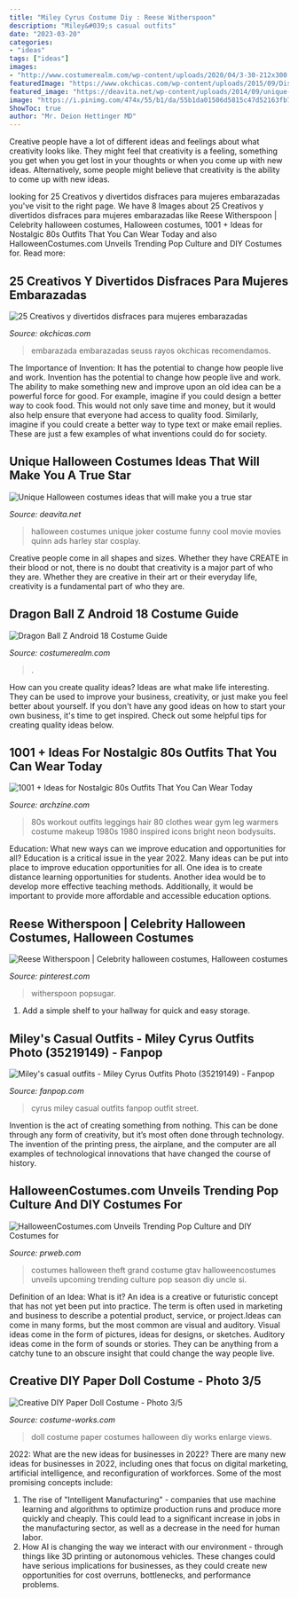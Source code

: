 ```yaml
---
title: "Miley Cyrus Costume Diy : Reese Witherspoon"
description: "Miley&#039;s casual outfits"
date: "2023-03-20"
categories:
- "ideas"
tags: ["ideas"]
images:
- "http://www.costumerealm.com/wp-content/uploads/2020/04/3-30-212x300.jpg"
featuredImage: "https://www.okchicas.com/wp-content/uploads/2015/09/Disfraces-para-embarazada-14.jpg"
featured_image: "https://deavita.net/wp-content/uploads/2014/09/unique-Halloween-costumes-women-joker.jpg"
image: "https://i.pinimg.com/474x/55/b1/da/55b1da01506d5815c47d52163fb7f35d.jpg"
ShowToc: true
author: "Mr. Deion Hettinger MD"
---
```



Creative people have a lot of different ideas and feelings about what creativity looks like. They might feel that creativity is a feeling, something you get when you get lost in your thoughts or when you come up with new ideas. Alternatively, some people might believe that creativity is the ability to come up with new ideas.

	

		
looking for 25 Creativos y divertidos disfraces para mujeres embarazadas you've visit to the right page. We have 8 Images about 25 Creativos y divertidos disfraces para mujeres embarazadas like Reese Witherspoon | Celebrity halloween costumes, Halloween costumes, 1001 + Ideas for Nostalgic 80s Outfits That You Can Wear Today and also HalloweenCostumes.com Unveils Trending Pop Culture and DIY Costumes for. Read more:
		
    
## 25 Creativos Y Divertidos Disfraces Para Mujeres Embarazadas

<img loading=lazy src="https://www.okchicas.com/wp-content/uploads/2015/09/Disfraces-para-embarazada-14.jpg" onerror="this.onerror=null;this.src='https://tse3.mm.bing.net/th?id=OIP.s2cGqUDlkn-PG7btyYz8ywHaNf&amp;pid=15.1';" alt="25 Creativos y divertidos disfraces para mujeres embarazadas">

_Source: okchicas.com_

>embarazada embarazadas seuss rayos okchicas recomendamos. 

	

The Importance of Invention: It has the potential to change how people live and work.
Invention has the potential to change how people live and work. The ability to make something new and improve upon an old idea can be a powerful force for good. For example, imagine if you could design a better way to cook food. This would not only save time and money, but it would also help ensure that everyone had access to quality food. Similarly, imagine if you could create a better way to type text or make email replies. These are just a few examples of what inventions could do for society.

    
## Unique Halloween Costumes Ideas That Will Make You A True Star

<img loading=lazy src="https://deavita.net/wp-content/uploads/2014/09/unique-Halloween-costumes-women-joker.jpg" onerror="this.onerror=null;this.src='https://tse1.mm.bing.net/th?id=OIP.h1KKy4Q_gmQDWroHI3hbkQHaLH&amp;pid=15.1';" alt="Unique Halloween costumes ideas that will make you a true star">

_Source: deavita.net_

>halloween costumes unique joker costume funny cool movie movies quinn ads harley star cosplay. 

	

Creative people come in all shapes and sizes. Whether they have CREATE in their blood or not, there is no doubt that creativity is a major part of who they are. Whether they are creative in their art or their everyday life, creativity is a fundamental part of who they are.

    
## Dragon Ball Z Android 18 Costume Guide

<img loading=lazy src="http://www.costumerealm.com/wp-content/uploads/2020/04/3-30-212x300.jpg" onerror="this.onerror=null;this.src='https://tse2.mm.bing.net/th?id=OIP.Yj-TKhEX71aycqrvbD-vMwAAAA&amp;pid=15.1';" alt="Dragon Ball Z Android 18 Costume Guide">

_Source: costumerealm.com_

>. 

	

How can you create quality ideas?
Ideas are what make life interesting. They can be used to improve your business, creativity, or just make you feel better about yourself. If you don't have any good ideas on how to start your own business, it's time to get inspired. Check out some helpful tips for creating quality ideas below.

    
## 1001 + Ideas For Nostalgic 80s Outfits That You Can Wear Today

<img loading=lazy src="http://archzine.com/wp-content/uploads/2018/08/work-out-clothes-gym-outfits-from-the-80s-pastel-colors-and-bright-vivid-hues-spandex-leggings-big-leg-warmers-80s-costume-ideas.jpg" onerror="this.onerror=null;this.src='https://tse4.mm.bing.net/th?id=OIP.38rH66qeww2dhU3bZQYRKAHaEK&amp;pid=15.1';" alt="1001 + Ideas for Nostalgic 80s Outfits That You Can Wear Today">

_Source: archzine.com_

>80s workout outfits leggings hair 80 clothes wear gym leg warmers costume makeup 1980s 1980 inspired icons bright neon bodysuits. 

	

Education: What new ways can we improve education and opportunities for all?
Education is a critical issue in the year 2022. Many ideas can be put into place to improve education opportunities for all. One idea is to create distance learning opportunities for students. Another idea would be to develop more effective teaching methods. Additionally, it would be important to provide more affordable and accessible education options.

    
## Reese Witherspoon | Celebrity Halloween Costumes, Halloween Costumes

<img loading=lazy src="https://i.pinimg.com/474x/55/b1/da/55b1da01506d5815c47d52163fb7f35d.jpg" onerror="this.onerror=null;this.src='https://tse3.mm.bing.net/th?id=OIP.qQT3FxhD1gXQqvJsqBSDbgAAAA&amp;pid=15.1';" alt="Reese Witherspoon | Celebrity halloween costumes, Halloween costumes">

_Source: pinterest.com_

>witherspoon popsugar. 

	

1. Add a simple shelf to your hallway for quick and easy storage.

    
## Miley&#039;s Casual Outfits - Miley Cyrus Outfits Photo (35219149) - Fanpop

<img loading=lazy src="http://images6.fanpop.com/image/photos/35200000/Miley-s-casual-outfits-miley-cyrus-outfits-35219149-392-672.jpg" onerror="this.onerror=null;this.src='https://tse4.mm.bing.net/th?id=OIP.7CzNpOSO9oLx8CEj7JR02gHaMs&amp;pid=15.1';" alt="Miley&#039;s casual outfits - Miley Cyrus Outfits Photo (35219149) - Fanpop">

_Source: fanpop.com_

>cyrus miley casual outfits fanpop outfit street. 

	

Invention is the act of creating something from nothing. This can be done through any form of creativity, but it’s most often done through technology. The invention of the printing press, the airplane, and the computer are all examples of technological innovations that have changed the course of history.

    
## HalloweenCostumes.com Unveils Trending Pop Culture And DIY Costumes For

<img loading=lazy src="https://ww1.prweb.com/prfiles/2013/10/18/11248752/GTAV_Group_WHITE.jpg" onerror="this.onerror=null;this.src='https://tse1.mm.bing.net/th?id=OIP.RP0uq9BzFMRUiIXX44kDGAHaF0&amp;pid=15.1';" alt="HalloweenCostumes.com Unveils Trending Pop Culture and DIY Costumes for">

_Source: prweb.com_

>costumes halloween theft grand costume gtav halloweencostumes unveils upcoming trending culture pop season diy uncle si. 

	

Definition of an Idea: What is it?
An idea is a creative or futuristic concept that has not yet been put into practice. The term is often used in marketing and business to describe a potential product, service, or project.Ideas can come in many forms, but the most common are visual and auditory. Visual ideas come in the form of pictures, ideas for designs, or sketches. Auditory ideas come in the form of sounds or stories. They can be anything from a catchy tune to an obscure insight that could change the way people live.

    
## Creative DIY Paper Doll Costume - Photo 3/5

<img loading=lazy src="https://photos.costume-works.com/full/the_paper_doll2.jpg" onerror="this.onerror=null;this.src='https://tse4.mm.bing.net/th?id=OIP.hUsvv-Bi-ep3HXIzfZ9IOQHaJ3&amp;pid=15.1';" alt="Creative DIY Paper Doll Costume - Photo 3/5">

_Source: costume-works.com_

>doll costume paper costumes halloween diy works enlarge views. 

	

2022: What are the new ideas for businesses in 2022?
There are many new ideas for businesses in 2022, including ones that focus on digital marketing, artificial intelligence, and reconfiguration of workforces. Some of the most promising concepts include: 
1. The rise of "Intelligent Manufacturing" - companies that use machine learning and algorithms to optimize production runs and produce more quickly and cheaply. This could lead to a significant increase in jobs in the manufacturing sector, as well as a decrease in the need for human labor. 
2. How AI is changing the way we interact with our environment - through things like 3D printing or autonomous vehicles. These changes could have serious implications for businesses, as they could create new opportunities for cost overruns, bottlenecks, and performance problems. 

